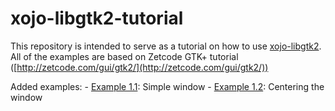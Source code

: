 # xojo-libgtk2-tutorial

This repository is intended to serve as a tutorial on how to use [xojo-libgtk2](https://github.com/pattisahusiwa/xojo-libgtk2).
All of the examples are based on Zetcode GTK+ tutorial ([http://zetcode.com/gui/gtk2/](http://zetcode.com/gui/gtk2/))

Added examples:
    - [Example 1.1](https://github.com/pattisahusiwa/xojo-libgtk2-tutorial/tree/master/example-1.1): Simple window
    - [Example 1.2](https://github.com/pattisahusiwa/xojo-libgtk2-tutorial/tree/master/example-1.2): Centering the window
